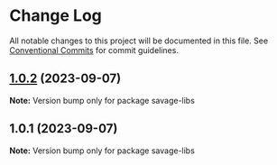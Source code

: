 # Change Log

All notable changes to this project will be documented in this file.
See [Conventional Commits](https://conventionalcommits.org) for commit guidelines.

## [1.0.2](https://github.com/savage181855/savage-libs/compare/savage-libs@1.0.1...savage-libs@1.0.2) (2023-09-07)

**Note:** Version bump only for package savage-libs

## 1.0.1 (2023-09-07)

**Note:** Version bump only for package savage-libs
